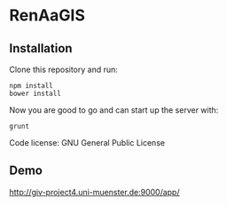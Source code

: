 RenAaGIS
============

## Installation

Clone this repository and run:

```
npm install
bower install
```

Now you are good to go and can start up the server with:

```
grunt
```

Code license: GNU General Public License

## Demo

http://giv-project4.uni-muenster.de:9000/app/